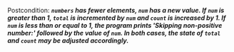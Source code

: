Postcondition: ***`numbers` has fewer elements, `num` has a new value. If `num` is greater than 1, `total` is incremented by `num` and `count` is increased by 1. If `num` is less than or equal to 1, the program prints 'Skipping non-positive number:' followed by the value of `num`. In both cases, the state of `total` and `count` may be adjusted accordingly.***